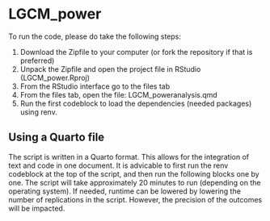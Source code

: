 # LGCM_power

To run the code, please do take the following steps:
1. Download the Zipfile to your computer (or fork the repository if that is preferred)
2. Unpack the Zipfile and open the project file in RStudio (LGCM_power.Rproj)
3. From the RStudio interface go to the files tab
4. From the files tab, open the file: LGCM_poweranalysis.qmd
5. Run the first codeblock to load the dependencies (needed packages) using renv.

## Using a Quarto file
The script is written in a Quarto format. This allows for the integration of text and code in one document. It is advicable to first run the renv codeblock at the top of the script, and then run the following blocks one by one. The script will take approximately 20 minutes to run (depending on the operating system). If needed, runtime can be lowered by lowering the number of replications in the script. However, the precision of the outcomes will be impacted.
